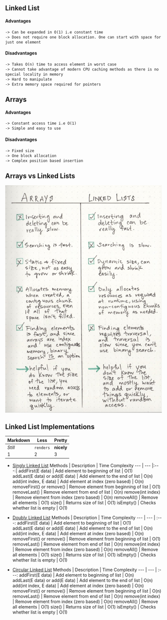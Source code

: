 ## Linked List

#### Advantages
```
-> Can be expanded in O(1) i.e constant time 
-> Does not require one block allocation. One can start with space for just one element
```

#### Disadvantages
```
-> Takes O(n) time to access element in worst case
-> Cannot take advantage of modern CPU caching methods as there is no special locality in memory
-> Hard to manipulate
-> Extra memory space required for pointers
```


## Arrays

#### Advantages
```
-> Constant access time i.e O(1)
-> Simple and easy to use
```

#### Disadvantages
```
-> Fixed size
-> One block allocation
-> Complex position based insertion
```

## Arrays vs Linked Lists
<img src="./linked-lists-vs-arrays.jpeg">

## Linked List Implementations

Markdown | Less | Pretty
--- | --- | ---
*Still* | `renders` | **nicely**
1 | 2 | 3

* [Singly Linked List](LinkedList.java)
Methods | Description | Time Complexity
--- | --- |:---:|
addFirst(E data)                | Add element to beginning of list  | O(1)     
addLast(E data) or add(E data)  | Add element to the end of list    | O(n)
add(int index, E data)          | Add element at index (zero based) | O(n)     
removeFirst() or remove()       | Remove element from beginning of list | O(1)
removeLast()                    | Remove element from end of list   | O(n)
remove(int index)               | Remove element from index (zero based) | O(n)
removeAll()                     | Remove all elements               | O(1)
size()                          | Returns size of list              | O(1)
isEmpty()                       | Checks whether list is empty      | O(1)


* [Doubly Linked List](DoublyLinkedList.java)
Methods | Description | Time Complexity
--- | --- | :---:
addFirst(E data)                | Add element to beginning of list  | O(1)     
addLast(E data) or add(E data)  | Add element to the end of list    | O(n)
add(int index, E data)          | Add element at index (zero based) | O(n)     
removeFirst() or remove()       | Remove element from beginning of list | O(1)
removeLast()                    | Remove element from end of list   | O(n)
remove(int index)               | Remove element from index (zero based) | O(n)
removeAll()                     | Remove all elements               | O(1)
size()                          | Returns size of list              | O(1)
isEmpty()                       | Checks whether list is empty      | O(1)


* [Circular Linked List](CircularLinkedList.java)
Methods | Description | Time Complexity
--- | --- | :---:
addFirst(E data)                | Add element to beginning of list  | O(n)     
addLast(E data) or add(E data)  | Add element to the end of list    | O(n)
add(int index, E data)          | Add element at index (zero based) | O(n)     
removeFirst() or remove()       | Remove element from beginning of list | O(n)
removeLast()                    | Remove element from end of list   | O(n)
remove(int index)               | Remove element from index (zero based) | O(n)
removeAll()                     | Remove all elements               | O(1)
size()                          | Returns size of list              | O(1)
isEmpty()                       | Checks whether list is empty      | O(1)
